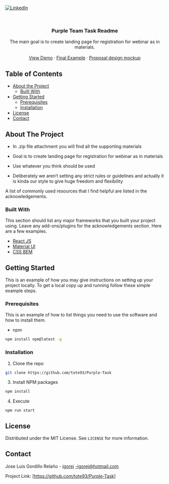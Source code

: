 <!--
*** Thanks for checking out this README Template. If you have a suggestion that would
*** make this better, please fork the repo and create a pull request or simply open
*** an issue with the tag "enhancement".
*** Thanks again! Now go create something AMAZING! :D
-->
<!-- PROJECT SHIELDS -->
<!--
*** I'm using markdown "reference style" links for readability.
*** Reference links are enclosed in brackets [ ] instead of parentheses ( ).
*** See the bottom of this document for the declaration of the reference variables
*** for contributors-url, forks-url, etc. This is an optional, concise syntax you may use.
*** https://www.markdownguide.org/basic-syntax/#reference-style-links
-->

[![LinkedIn][linkedin-shield]][linkedin-url]

<!-- PROJECT LOGO -->
<br />
<p align="center">
  <h3 align="center">Purple Team Task Readme</h3>
  <p align="center">
    The main goal is to create landing page for registration for webinar as in materials.
    <br />
    <br />
    <a href="https://purple-jlgr.web.app/">View Demo</a>
    ·
    <a href="https://raw.githubusercontent.com/tote93/Purple-Task/master/src/material/finalJob.png?token=AECYNCOPR7AAJ37G4XEVCOS7ONUZ2">Final Example</a>
    ·
    <a href="https://raw.githubusercontent.com/tote93/Purple-Task/master/src/material/Proporsal_Design.png?token=AECYNCNU4XLPDIAIQ6RL7GK7ONUZI">Proposal design mockup</a>
  </p>
</p>

<!-- TABLE OF CONTENTS -->

## Table of Contents

- [About the Project](#about-the-project)
  - [Built With](#built-with)
- [Getting Started](#getting-started)
  - [Prerequisites](#prerequisites)
  - [Installation](#installation)
- [License](#license)
- [Contact](#contact)

<!-- ABOUT THE PROJECT -->

## About The Project

- In .zip file attachment you will find all the supporting materials

- Goal is to create landing page for registration for webinar as in materials

- Use whatever you think should be used

- Deliberately we aren’t setting any strict rules or guidelines and actually it is kinda our style to give huge freedom and flexibility

A list of commonly used resources that I find helpful are listed in the acknowledgements.

### Built With

This section should list any major frameworks that you built your project using. Leave any add-ons/plugins for the acknowledgements section. Here are a few examples.

- [React JS](https://es.reactjs.org/)
- [Material UI](https://material-ui.com/)
- [CSS BEM](http://getbem.com/introduction/)

<!-- GETTING STARTED -->

## Getting Started

This is an example of how you may give instructions on setting up your project locally.
To get a local copy up and running follow these simple example steps.

### Prerequisites

This is an example of how to list things you need to use the software and how to install them.

- npm

```sh
npm install npm@latest -g
```

### Installation

1. Clone the repo

```sh
git clone https://github.com/tote93/Purple-Task
```

3. Install NPM packages

```sh
npm install
```

4. Execute

```JS
npm run start
```

<!-- LICENSE -->

## License

Distributed under the MIT License. See `LICENSE` for more information.

<!-- CONTACT -->

## Contact

Jose Luis Gordillo Relaño - [igorej](https://www.linkedin.com/in/i62gorej/) -igorej@hotmail.com

Project Link: [https://github.com/tote93/Purple-Task]

<!-- MARKDOWN LINKS & IMAGES -->
<!-- https://www.markdownguide.org/basic-syntax/#reference-style-links -->

[linkedin-shield]: https://img.shields.io/badge/-LinkedIn-black.svg?style=flat-square&logo=linkedin&colorB=555
[linkedin-url]: https://www.linkedin.com/in/i62gorej/
